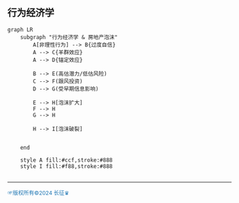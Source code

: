 ## 行为经济学

```mermaid
graph LR
    subgraph "行为经济学 & 房地产泡沫"
        A[非理性行为] --> B{过度自信}
        A --> C{羊群效应}
        A --> D{锚定效应}

        B --> E(高估潜力/低估风险)
        C --> F(跟风投资)
        D --> G(受早期信息影响)

        E --> H[泡沫扩大]
        F --> H
        G --> H

        H --> I[泡沫破裂]


    end

    style A fill:#ccf,stroke:#888
    style I fill:#f88,stroke:#888


```
---
<span style="color:#1f77b4; font-weight:; font-size:12px;">☞版权所有©2024 长征♛</span>



